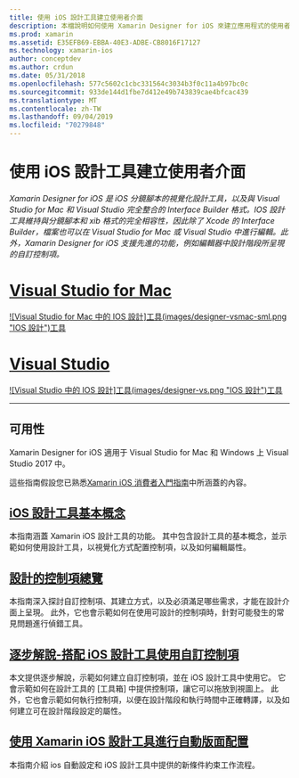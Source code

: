 ```yaml
---
title: 使用 iOS 設計工具建立使用者介面
description: 本檔說明如何使用 Xamarin Designer for iOS 來建立應用程式的使用者介面，其中包含分鏡腳本和 xib 檔案。 它會連結到討論工具可用性的檔、其基本功能、可設計的控制項，並提供其用法的逐步解說。
ms.prod: xamarin
ms.assetid: E35EFB69-EBBA-40E3-ADBE-CB8016F17127
ms.technology: xamarin-ios
author: conceptdev
ms.author: crdun
ms.date: 05/31/2018
ms.openlocfilehash: 577c5602c1cbc331564c3034b3f0c11a4b97bc0c
ms.sourcegitcommit: 933de144d1fbe7d412e49b743839cae4bfcac439
ms.translationtype: MT
ms.contentlocale: zh-TW
ms.lasthandoff: 09/04/2019
ms.locfileid: "70279848"
---
```

# <a name="building-user-interfaces-with-the-ios-designer"></a>使用 iOS 設計工具建立使用者介面

_Xamarin Designer for iOS 是 iOS 分鏡腳本的視覺化設計工具，以及與 Visual Studio for Mac 和 Visual Studio 完全整合的 Interface Builder 格式。IOS 設計工具維持與分鏡腳本和 xib 格式的完全相容性，因此除了 Xcode 的 Interface Builder，檔案也可以在 Visual Studio for Mac 或 Visual Studio 中進行編輯。此外，Xamarin Designer for iOS 支援先進的功能，例如編輯器中設計階段所呈現的自訂控制項。_

# <a name="visual-studio-for-mactabmacos"></a>[Visual Studio for Mac](#tab/macos)

[![Visual Studio for Mac 中的 IOS 設計]工具(images/designer-vsmac-sml.png "IOS 設計")工具](images/designer-vsmac.png#lightbox)

# <a name="visual-studiotabwindows"></a>[Visual Studio](#tab/windows)

[![Visual Studio 中的 IOS 設計]工具(images/designer-vs.png "IOS 設計")工具](images/designer-vs.png#lightbox)

-----

## <a name="availability"></a>可用性

Xamarin Designer for iOS 適用于 Visual Studio for Mac 和 Windows 上 Visual Studio 2017 中。

這些指南假設您已熟悉[Xamarin iOS 消費者入門指南](~/ios/get-started/index.md)中所涵蓋的內容。

## <a name="ios-designer-basicsintroductionmd"></a>[iOS 設計工具基本概念](introduction.md)

本指南涵蓋 Xamarin iOS 設計工具的功能。 其中包含設計工具的基本概念，並示範如何使用設計工具，以視覺化方式配置控制項，以及如何編輯屬性。

## <a name="designable-controls-overviewios-designable-controls-overviewmd"></a>[設計的控制項總覽](ios-designable-controls-overview.md)

本指南深入探討自訂控制項、其建立方式，以及必須滿足哪些需求，才能在設計介面上呈現。 此外，它也會示範如何在使用可設計的控制項時，針對可能發生的常見問題進行偵錯工具。

## <a name="walkthrough---using-custom-controls-with-ios-designerios-designable-controls-walkthroughmd"></a>[逐步解說-搭配 iOS 設計工具使用自訂控制項](ios-designable-controls-walkthrough.md)

本文提供逐步解說，示範如何建立自訂控制項，並在 iOS 設計工具中使用它。 它會示範如何在設計工具的 [工具箱] 中提供控制項，讓它可以拖放到視圖上。 此外，它也會示範如何執行控制項，以便在設計階段和執行時間中正確轉譯，以及如何建立可在設計階段設定的屬性。

## <a name="auto-layout-with-the-xamarin-ios-designerdesigner-auto-layoutmd"></a>[使用 Xamarin iOS 設計工具進行自動版面配置](designer-auto-layout.md)

本指南介紹 ios 自動設定和 iOS 設計工具中提供的新條件約束工作流程。
